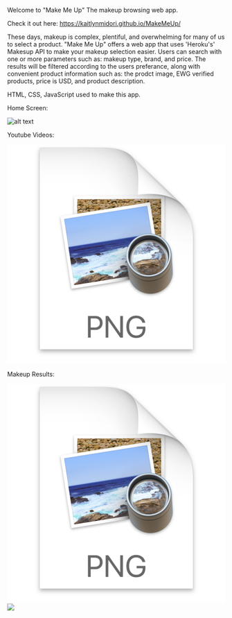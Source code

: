 Welcome to "Make Me Up"
The makeup browsing web app.

Check it out here: https://kaitlynmidori.github.io/MakeMeUp/

These days, makeup is complex, plentiful, and overwhelming for many of us to select a product.
"Make Me Up" offers a web app that uses 'Heroku's' Makesup API to make your makeup selection easier.
Users can search with one or more parameters such as: makeup type, brand, and price.
The results will be filtered according to the users preferance, along with convenient product information such as: the prodct image, EWG verified products, price is USD, and product description.

HTML, CSS, JavaScript used to make this app.

Home Screen:

![alt text](http://url/to/HomeScreen.png)

Youtube Videos:

![](2020-12-14-14-33-03.png)

Makeup Results:

![](2020-12-14-14-32-46.png)
![](2020-12-14-14-42-15.png)

